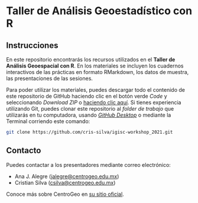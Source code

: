 # Taller de Análisis Geoestadístico con R

## Instrucciones

En este repositorio encontrarás los recursos utilizados en el **Taller de Análisis Geoespacial con R**. En los materiales se incluyen los cuadernos interactivos de las prácticas en formato RMarkdown, los datos de muestra, las presentaciones de las sesiones.

Para poder utilizar los materiales, puedes descargar todo el contenido de este repositorio de GitHub haciendo clic en el botón verde *Code* y seleccionando *Download ZIP* o [haciendo clic aquí](https://github.com/cris-silva/igisc-workshop_2021/archive/refs/heads/main.zip). Si tienes experiencia utilizando Git, puedes clonar este repositorio al *folder de trabajo* que utilizarás en tu computadora, usando *[GitHub Desktop](https://desktop.github.com)* o mediante la Terminal corriendo este comando:

``` bash
git clone https://github.com/cris-silva/igisc-workshop_2021.git
```

## Contacto

Puedes contactar a los presentadores mediante correo electrónico:

* Ana J. Alegre ([jalegre@centrogeo.edu.mx](mailto:jalegre@centrogeo.edu.mx))
* Cristian Silva ([csilva@centrogeo.edu.mx](mailto:csilva@centrogeo.edu.mx))

Conoce más sobre CentroGeo en [su sitio oficial](https://www.centrogeo.org.mx).